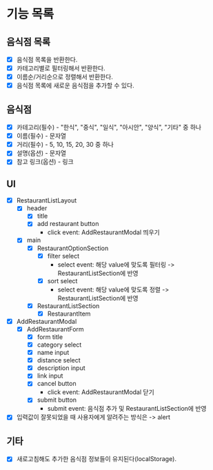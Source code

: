# 기능 목록

## 음식점 목록

- [x] 음식점 목록을 반환한다.
- [x] 카테고리별로 필터링해서 반환한다.
- [x] 이름순/거리순으로 정렬해서 반환한다.
- [x] 음식점 목록에 새로운 음식점을 추가할 수 있다.

## 음식점

- [x] 카테고리(필수) - "한식", "중식", "일식", "아시안", "양식", "기타" 중 하나
- [x] 이름(필수) - 문자열
- [x] 거리(필수) - 5, 10, 15, 20, 30 중 하나
- [x] 설명(옵션) - 문자열
- [x] 참고 링크(옵션) - 링크

## UI

- [x] RestaurantListLayout
  - [x] header
    - [x] title
    - [x] add restaurant button
      - click event: AddRestaurantModal 띄우기
  - [x] main
    - [x] RestaurantOptionSection
      - [x] filter select
        - select event: 해당 value에 맞도록 필터링 -> RestaurantListSection에 반영
      - [x] sort select
        - select event: 해당 value에 맞도록 정렬 -> RestaurantListSection에 반영
    - [x] RestaurantListSection
      - [x] RestaurantItem
- [x] AddRestaurantModal
  - [x] AddRestaurantForm
    - [x] form title
    - [x] category select
    - [x] name input
    - [x] distance select
    - [x] description input
    - [x] link input
    - [x] cancel button
      - click event: AddRestaurantModal 닫기
    - [x] submit button
      - submit event: 음식점 추가 및 RestaurantListSection에 반영
- [x] 입력값이 잘못되었을 때 사용자에게 알려주는 방식은 -> alert

## 기타

- [x] 새로고침해도 추가한 음식점 정보들이 유지된다(localStorage).
